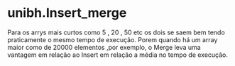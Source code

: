 # unibh.Insert_merge

Para os arrys mais curtos como 5 , 20 , 50 etc os dois se saem bem tendo praticamente o mesmo tempo de execução.
Porem quando há um array maior como de 20000 elementos ,por exemplo,  o Merge leva uma vantagem em relação ao Insert em relação a média no tempo de execução. 
